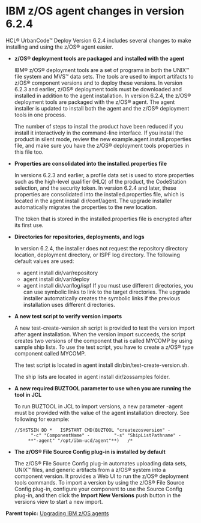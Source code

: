# IBM z/OS agent changes in version 6.2.4

HCL® UrbanCode™ Deploy Version 6.2.4 includes several changes to make installing and using the z/OS® agent easier.

-   ****z/OS® deployment tools are packaged and installed with the agent****

    IBM® z/OS® deployment tools are a set of programs in both the UNIX™ file system and MVS™ data sets. The tools are used to import artifacts to z/OS® component versions and to deploy these versions. In version 6.2.3 and earlier, z/OS® deployment tools must be downloaded and installed in addition to the agent installation. In version 6.2.4, the z/OS® deployment tools are packaged with the z/OS® agent. The agent installer is updated to install both the agent and the z/OS® deployment tools in one process.

    The number of steps to install the product have been reduced if you install it interactively in the command-line interface. If you install the product in silent mode, review the new example.agent.install.properties file, and make sure you have the z/OS® deployment tools properties in this file too.

-   **Properties are consolidated into the installed.properties file**

    In versions 6.2.3 and earlier, a profile data set is used to store properties such as the high-level qualifier \(HLQ\) of the product, the CodeStation selection, and the security token. In version 6.2.4 and later, these properties are consolidated into the installed.properties file, which is located in the agent install dir/conf/agent. The upgrade installer automatically migrates the properties to the new location.

    The token that is stored in the installed.properties file is encrypted after its first use.

-   **Directories for repositories, deployments, and logs**

    In version 6.2.4, the installer does not request the repository directory location, deployment directory, or ISPF log directory. The following default values are used:

    -   agent install dir/var/repository
    -   agent install dir/var/deploy
    -   agent install dir/var/log/ispf
    If you must use different directories, you can use symbolic links to link to the target directories. The upgrade installer automatically creates the symbolic links if the previous installation uses different directories.

-   **A new test script to verify version imports**

    A new test-create-version.sh script is provided to test the version import after agent installation. When the version import succeeds, the script creates two versions of the component that is called MYCOMP by using sample ship lists. To use the test script, you have to create a z/OS® type component called MYCOMP.

    The test script is located in agent install dir/bin/test-create-version.sh.

    The ship lists are located in agent install dir/zossamples folder.

-   **A new required BUZTOOL parameter to use when you are running the tool in JCL**

    To run BUZTOOL in JCL to import versions, a new parameter -agent must be provided with the value of the agent installation directory. See following for example:

    `//SYSTSIN DD *  
     ISPSTART CMD(BUZTOOL "createzosversion" -  
           "-c" "ComponentName" -  
           "-s" "ShipListPathname" -  
          **"-agent" "/opt/ibm-ucd/agent"**)  
     /*`

-   **The z/OS® File Source Config plug-in is installed by default**

    The z/OS® File Source Config plug-in automates uploading data sets, UNIX™ files, and generic artifacts from a z/OS® system into a component version. It provides a Web UI to run the z/OS® deployment tools commands. To import a version by using the z/OS® File Source Config plug-in, configure your component to use the Source Config plug-in, and then click the **Import New Versions** push button in the versions view to start a new import.


**Parent topic:** [Upgrading IBM z/OS agents](../../com.udeploy.install.doc/topics/upgrade_zOS_agents.md)


